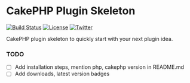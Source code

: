 # CakePHP Plugin Skeleton

<a href="https://github.com/ishanvyas22/cakephp-plugin-skeleton"><img alt="Build Status" src="https://travis-ci.com/ishanvyas22/cakephp-plugin-skeleton.svg?branch=master"></a>
<a href="https://github.com/ishanvyas22/cakephp-plugin-skeleton"><img alt="License" src="https://img.shields.io/github/license/ishanvyas22/cakephp-plugin-skeleton"></a>
<a href="https://github.com/ishanvyas22/cakephp-plugin-skeleton"><img alt="Twitter" src="https://img.shields.io/twitter/url?style=social"></a>

CakePHP plugin skeleton to quickly start with your next plugin idea.

### TODO

- [ ] Add installation steps, mention php, cakephp version in README.md
- [ ] Add downloads, latest version badges
